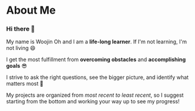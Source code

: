 

<!--
**woojinv/woojinv** is a ✨ _special_ ✨ repository because its `README.md` (this file) appears on your GitHub profile.

Here are some ideas to get you started:

- 🔭 I’m currently working on ...
- 🌱 I’m currently learning ...
- 👯 I’m looking to collaborate on ...
- 🤔 I’m looking for help with ...
- 💬 Ask me about ...
- 📫 How to reach me: ...
- 😄 Pronouns: ...
- ⚡ Fun fact: ...
-->

# About Me

### Hi there 👋

My name is Woojin Oh and I am a **life-long learner**. If I'm not learning, I'm not living 😄

I get the most fulfillment from **overcoming obstacles** and **accomplishing goals** 😎

I strive to ask the right questions, see the bigger picture, and identify what matters most 🤩

My projects are organized from *most recent to least recent*, so I suggest starting from the bottom and working your way up to see my progress!

